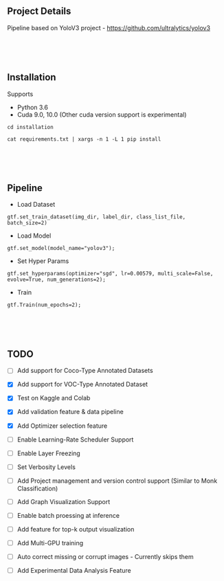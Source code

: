 ## Project Details
Pipeline based on YoloV3 project - https://github.com/ultralytics/yolov3

<br />
<br />
<br />


## Installation

Supports 
- Python 3.6
- Cuda 9.0, 10.0 (Other cuda version support is experimental)
    
`cd installation`

`cat requirements.txt | xargs -n 1 -L 1 pip install`


<br />
<br />
<br />


## Pipeline

 - Load Dataset
 
 `gtf.set_train_dataset(img_dir, label_dir, class_list_file, batch_size=2)`
 
 - Load Model
 
 `gtf.set_model(model_name="yolov3");`
 
 - Set Hyper Params
 
 `gtf.set_hyperparams(optimizer="sgd", lr=0.00579, multi_scale=False, evolve=True, num_generations=2);`
 
  - Train
  
  `gtf.Train(num_epochs=2);`
  
  
<br />
<br />
<br />

## TODO

- [ ] Add support for Coco-Type Annotated Datasets
- [x] Add support for VOC-Type Annotated Dataset
- [x] Test on Kaggle and Colab 
- [x] Add validation feature & data pipeline
- [x] Add Optimizer selection feature
- [ ] Enable Learning-Rate Scheduler Support
- [ ] Enable Layer Freezing
- [ ] Set Verbosity Levels
- [ ] Add Project management and version control support (Similar to Monk Classification)
- [ ] Add Graph Visualization Support
- [ ] Enable batch proessing at inference
- [ ] Add feature for top-k output visualization
- [ ] Add Multi-GPU training
- [ ] Auto correct missing or corrupt images - Currently skips them
- [ ] Add Experimental Data Analysis Feature


 
 
 
 
 
 
 
 
 
 
 
 
 
 
 
 

